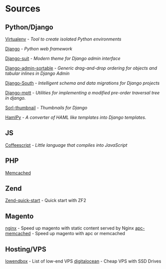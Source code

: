 # Sources

## Python/Django

[Virtualenv](https://pypi.python.org/pypi/virtualenv) - *Tool to create isolated Python environments*

[Django](https://www.djangoproject.com/) - *Python web framework*

[Django-suit](http://djangosuit.com/) - *Modern theme for Django admin interface*

[Django-admin-sortable](https://github.com/iambrandontaylor/django-admin-sortable) - *Generic drag-and-drop ordering for objects and tabular inlines in Django Admin*

[Django-South](http://south.aeracode.org/) - *Intelligent schema and data migrations for ​Django projects*

[Django-mptt](https://github.com/django-mptt/django-mptt/) - *Utilities for implementing a modified pre-order traversal tree in django.*

[Sorl-thumbnail](https://github.com/sorl/sorl-thumbnail) - *Thumbnails for Django*

[HamlPy](https://github.com/jessemiller/HamlPy) - *A converter of HAML like templates into Django templates.*

## JS
[Coffeescript](http://coffeescript.org/) - *Little language that compiles into JavaScript* 

## PHP
[Memcached](http://www.slideshare.net/phpprog/php-i-memcached-zaawansowane-przypadki-uycia)

## Zend
[Zend-quick-start](http://framework.zend.com/manual/2.0/en/modules/zend.mvc.quick-start.html) - Quick start with ZF2

## Magento
[nginx](http://docs.nostresscommerce.com:8090/display/~tomas.kucera/2013/02/16/Cookie-less+domains+for+Magento+static+content+served+by+Nginx) - Speed up magento with static content served by Nginx
[apc-memcached](http://www.magebase.com/magento-tutorials/speeding-up-magento-with-apc-or-memcached/) - Speed up magento with apc or memcached



## Hosting/VPS
[lowendbox](http://www.lowendbox.com/) - List of low-end VPS
[digitalocean](https://www.digitalocean.com/) - Cheap VPS with SSD Drives
